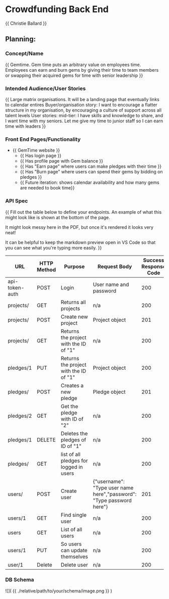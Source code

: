 # Crowdfunding Back End
{{ Christie Ballard }}

## Planning:
### Concept/Name
{{ Gemtime. Gem time puts an arbitrary value on employees time. Employees can earn and burn gems by giving their time to team members or swapping their acquired gems for time with senior leadership }}

### Intended Audience/User Stories
{{ Large matrix organisations. It will be a landing page that eventually links to calendar entires 
Buyer/organisation story: I want to encourage a flatter structure in my organisation, by encouraging a culture of support across all talent levels
User stories:
mid-tier: I have skills and knowledge to share, and I want time with my seniors. Let me give my time to junior staff so I can earn time with leaders
}}

### Front End Pages/Functionality
- {{ GemTime website }}
    - {{ Has login page }}
    - {{ Has profile page with Gem balance }}
    - {{ Has "Earn page" where users can make pledges with their time }}
    - {{ Has "Burn page" where users can spend their gems by bidding on pledges }}
    - {{ Future iteration: shows calendar availability and how many gems are needed to book time}}

### API Spec
{{ Fill out the table below to define your endpoints. An example of what this might look like is shown at the bottom of the page. 

It might look messy here in the PDF, but once it's rendered it looks very neat! 

It can be helpful to keep the markdown preview open in VS Code so that you can see what you're typing more easily. }}

| URL | HTTP Method | Purpose | Request Body | Success Response Code | Authentication/Authorisation |
| --- | ----------- | ------- | ------------ | --------------------- | ---------------------------- |
|  api-token-auth   |   POST |    Login   |    User name and password  |     200     |      anyone            |
| projects/ | GET | Returns all projects | n/a | 200 | n/a 
| projects/ | POST | Create new project | Project object | 201 | Must be logged in
| projects/ | GET | Returns the project with the ID of "1" | n/a | 200 | n/a
| pledges/1 | PUT | Returns the project with the ID of "1" | Project object | 200 | Must be logged in. Must be project owner.
| pledges/ | POST | Creates a new pledge | Pledge object | 201 | Must be logged in. Must be project owner.
| pledges/2 | GET | Get the pledge with ID of "2" | n/a | 200 | Must be logged in. Must be project owner.
| pledges/1 | DELETE | Deletes the pledges of ID of "1" | n/a | 200 | Must be logged in. Must be pledge owner. 
| pledges/ | GET | list of all pledges for logged in users | n/a | 200 | Must be logged in. Must be pledge owner.
| users/ | POST | Create user | {"username": "Type user name here","password": "Type password here"} |201 | Must be logged in.
| users/1 | GET | Find single user | n/a | 200 | Must be logged in.
| users | GET | List of all users | n/a | 200 | Must be logged in.
| users/1 | PUT | So users can update themselves | n/a | 200 | Must be logged in.
| user/1 | Delete | Delete user | n/a | 200 | Must be logged in



### DB Schema
![]( {{ ./relative/path/to/your/schema/image.png }} )